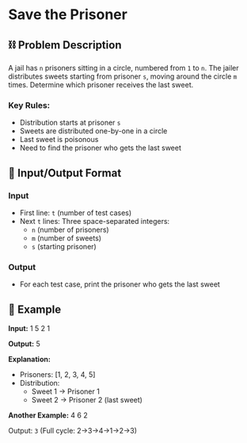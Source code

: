 # Save the Prisoner

## ⛓️ Problem Description
A jail has `n` prisoners sitting in a circle, numbered from `1` to `n`. The jailer distributes sweets starting from prisoner `s`, moving around the circle `m` times. Determine which prisoner receives the last sweet.

### Key Rules:
- Distribution starts at prisoner `s`
- Sweets are distributed one-by-one in a circle
- Last sweet is poisonous
- Need to find the prisoner who gets the last sweet

## 🎯 Input/Output Format

### Input
- First line: `t` (number of test cases)
- Next `t` lines: Three space-separated integers:
  - `n` (number of prisoners)
  - `m` (number of sweets)
  - `s` (starting prisoner)

### Output
- For each test case, print the prisoner who gets the last sweet

## 📝 Example

**Input:**
1
5 2 1


**Output:**
5


**Explanation:**
- Prisoners: [1, 2, 3, 4, 5]
- Distribution:
  - Sweet 1 → Prisoner 1
  - Sweet 2 → Prisoner 2 (last sweet)

  
**Another Example:**
4 6 2

Output: `3` (Full cycle: 2→3→4→1→2→3)


